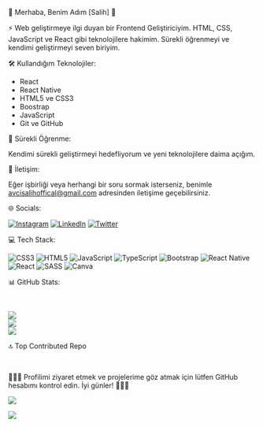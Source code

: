 💫 Merhaba, Benim Adım [Salih] 💫



⚡ Web geliştirmeye ilgi duyan bir Frontend Geliştiriciyim. 
HTML, CSS, JavaScript ve React gibi teknolojilere hakimim. 
Sürekli öğrenmeyi ve kendimi geliştirmeyi seven biriyim.



🛠️ Kullandığım Teknolojiler:

- React
- React Native
- HTML5 ve CSS3
- Boostrap
- JavaScript
- Git ve GitHub




🌱 Sürekli Öğrenme:

Kendimi sürekli geliştirmeyi hedefliyorum ve yeni teknolojilere daima açığım.



💬 İletişim:

Eğer işbirliği veya herhangi bir soru sormak isterseniz, benimle [avcisalihoffical@gmail.com](mailto:email@example.com) adresinden iletişime geçebilirsiniz.




🌐 Socials:



[![Instagram](https://img.shields.io/badge/Instagram-%23E4405F.svg?logo=Instagram&logoColor=white)](https://instagram.com/avcisalih1) [![LinkedIn](https://img.shields.io/badge/LinkedIn-%230077B5.svg?logo=linkedin&logoColor=white)](https://linkedin.com/in/avcisalih) [![Twitter](https://img.shields.io/badge/Twitter-%231DA1F2.svg?logo=Twitter&logoColor=white)](https://twitter.com/avcisalih1) 






💻 Tech Stack:



![CSS3](https://img.shields.io/badge/css3-%231572B6.svg?style=for-the-badge&logo=css3&logoColor=white) ![HTML5](https://img.shields.io/badge/html5-%23E34F26.svg?style=for-the-badge&logo=html5&logoColor=white) ![JavaScript](https://img.shields.io/badge/javascript-%23323330.svg?style=for-the-badge&logo=javascript&logoColor=%23F7DF1E) ![TypeScript](https://img.shields.io/badge/typescript-%23007ACC.svg?style=for-the-badge&logo=typescript&logoColor=white) ![Bootstrap](https://img.shields.io/badge/bootstrap-%238511FA.svg?style=for-the-badge&logo=bootstrap&logoColor=white) ![React Native](https://img.shields.io/badge/react_native-%2320232a.svg?style=for-the-badge&logo=react&logoColor=%2361DAFB) ![React](https://img.shields.io/badge/react-%2320232a.svg?style=for-the-badge&logo=react&logoColor=%2361DAFB) ![SASS](https://img.shields.io/badge/SASS-hotpink.svg?style=for-the-badge&logo=SASS&logoColor=white) ![Canva](https://img.shields.io/badge/Canva-%2300C4CC.svg?style=for-the-badge&logo=Canva&logoColor=white)




📊 GitHub Stats:

</br>

![](https://github-readme-stats.vercel.app/api?username=avcisalih&theme=dark&hide_border=false&include_all_commits=false&count_private=false)<br/>
![](https://github-readme-streak-stats.herokuapp.com/?user=avcisalih&theme=dark&hide_border=false)<br/>
![](https://github-readme-stats.vercel.app/api/top-langs/?username=avcisalih&theme=dark&hide_border=false&include_all_commits=false&count_private=false&layout=compact)




🔝 Top Contributed Repo

</br>


🔭🔭🔭 Profilimi ziyaret etmek ve projelerime göz atmak için lütfen GitHub hesabımı kontrol edin. İyi günler! 🔭🔭🔭


![](https://github-contributor-stats.vercel.app/api?username=avcisalih&limit=5&theme=gruvbox&combine_all_yearly_contributions=true)



[![](https://visitcount.itsvg.in/api?id=avcisalih&icon=2&color=1)](https://visitcount.itsvg.in)


